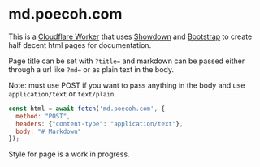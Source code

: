 # md.poecoh.com
This is a [Cloudflare Worker](https://workers.cloudflare.com/) that uses [Showdown](https://showdownjs.com/) and [Bootstrap](https://getbootstrap.com/) to create half decent html pages for documentation.

Page title can be set with `?title=` and markdown can be passed either through a url like `?md=` or as plain text in the body.

Note: must use POST if you want to pass anything in the body and use `application/text` or `text/plain`.

```javascript
const html = await fetch('md.poecoh.com', {
  method: "POST",
  headers: {"content-type": "application/text"},
  body: "# Markdown"
});
```

Style for page is a work in progress.
